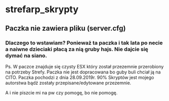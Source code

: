 # strefarp_skrypty

## Paczka nie zawiera pliku (server.cfg)

### Dlaczego to wstawiam? Ponieważ ta paczka i tak lata po necie a naiwne dzieciaki płacą za nią gruby hajs. Nie dajcie się dymać na siano.

Ps.
W paczce znajduje się czysty ESX który został przezemnie przerobiony na potrzeby Strefy.
Paczka nie jest dopracowana bo guby buli chciał ją na CITO. Paczka pochodzi z dnia 28.09.2019r.
90% Skryptów jest mojego autorstwa bądź zostały przepisane/edytowane przezemnie.

A i nie piszcie mi na pw czy pomogę, bo nie pomogę.

